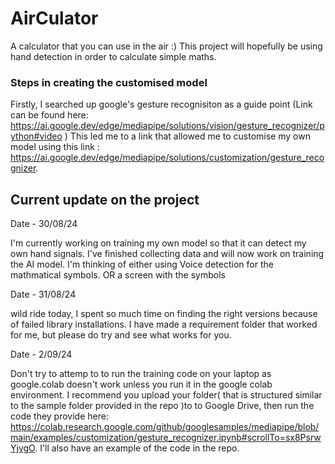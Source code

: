 # AirCulator
A calculator that you can use in the air :)  This project will hopefully be using hand detection in order to calculate simple maths. 

### Steps in creating the customised model

Firstly, I searched up google's gesture recognisiton as a guide point (Link can be found here: https://ai.google.dev/edge/mediapipe/solutions/vision/gesture_recognizer/python#video ) This led me to a link that allowed me to customise my own model using this link : https://ai.google.dev/edge/mediapipe/solutions/customization/gesture_recognizer.


## Current update on the project
Date - 30/08/24

I'm currently working on training my own model so that it can detect my own hand signals.
 I've finished collecting data and will now work on training the AI model. I'm thinking of either using Voice detection for the mathmatical symbols. OR a screen with the symbols 

 Date - 31/08/24

 wild ride today, I spent so much time on finding the right versions because of failed library installations. I have made a requirement folder that worked for me, but please do try and see what works for you. 

 Date - 2/09/24

 Don't try to attemp to to run the training code on your laptop as google.colab doesn't work unless you run it in the google colab environment. I recommend you upload your folder( that is structured similar to the sample folder provided in the repo )to to Google Drive, then run the code they provide here: https://colab.research.google.com/github/googlesamples/mediapipe/blob/main/examples/customization/gesture_recognizer.ipynb#scrollTo=sx8PsrwYjvgO. I'll also have an example of the code in the repo.
